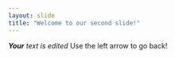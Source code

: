 ```yaml
---
layout: slide
title: "Welcome to our second slide!"
---
```

_**Your** *text* is edited_
Use the left arrow to go back!
